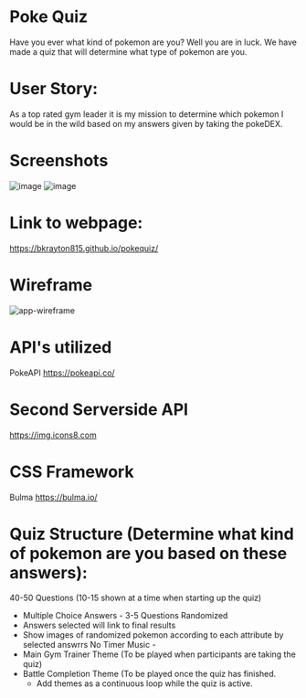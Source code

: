 # Poke Quiz
Have you ever what kind of pokemon are you? Well you are in luck. We have made a quiz that will determine what type of pokemon are you.

# User Story:
As a top rated gym leader it is my mission to determine which pokemon I would be in the wild based on my answers given by taking the pokeDEX.

# Screenshots
![image](https://user-images.githubusercontent.com/22924230/153981354-d1e66993-bd61-4c55-ae49-cc56e355ee62.png)
![image](https://user-images.githubusercontent.com/22924230/153981388-82f0bb19-33d7-4b17-befe-11318808540d.png)


# Link to webpage:
https://bkrayton815.github.io/pokequiz/


# Wireframe
![app-wireframe](https://user-images.githubusercontent.com/95259338/151906141-f37cf430-12cf-4d6d-a372-22cdb3493bc1.PNG)

# API's utilized
PokeAPI
https://pokeapi.co/

# Second Serverside API
https://img.icons8.com

# CSS Framework
Bulma https://bulma.io/

# Quiz Structure (Determine what kind of pokemon are you based on these answers):
40-50 Questions (10-15 shown at a time when starting up the quiz)
  - Multiple Choice Answers - 3-5 Questions
Randomized
  - Answers selected will link to final results
  - Show images of randomized pokemon according to each attribute by selected answrrs
No Timer
Music - 
  - Main Gym Trainer Theme (To be played when participants are taking the quiz)
  - Battle Completion Theme (To be played once the quiz has finished. 
     - Add themes as a continuous loop while the quiz is active.

